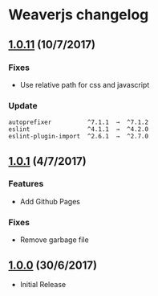 # Weaverjs changelog

## [1.0.11](https://github.com/lecoueyl/weaverjs/compare/v1.0.1...1.0.11) (10/7/2017)

### Fixes

- Use relative path for css and javascript

### Update

```
autoprefixer          ^7.1.1  →  ^7.1.2
eslint                ^4.1.1  →  ^4.2.0
eslint-plugin-import  ^2.6.1  →  ^2.7.0
```

## [1.0.1](https://github.com/lecoueyl/weaverjs/compare/v1.0.0...v1.0.1) (4/7/2017)

### Features

- Add Github Pages 

### Fixes

* Remove garbage file

## [1.0.0](https://github.com/lecoueyl/weaverjs/commit/da8bde476644b1de39f3c6ba798a29a57ca3c5f2) (30/6/2017)

- Initial Release
